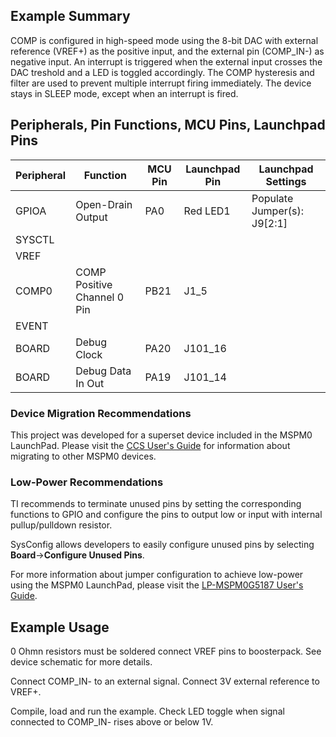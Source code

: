 ## Example Summary

COMP is configured in high-speed mode using the 8-bit DAC with external
reference (VREF+) as the positive input, and the external pin (COMP_IN-)
as negative input. An interrupt is triggered when the external input crosses
the DAC treshold and a LED is toggled accordingly.
The COMP hysteresis and filter are used to prevent multiple interrupt firing
immediately.
The device stays in SLEEP mode, except when an interrupt is fired.

## Peripherals, Pin Functions, MCU Pins, Launchpad Pins
| Peripheral | Function | MCU Pin | Launchpad Pin | Launchpad Settings |
| --- | --- | --- | --- | --- |
| GPIOA | Open-Drain Output | PA0 | Red LED1 | Populate Jumper(s): J9[2:1] |
| SYSCTL |  |  |  |  |
| VREF |  |  |  |  |
| COMP0 | COMP Positive Channel 0 Pin | PB21 | J1_5 |  |
| EVENT |  |  |  |  |
| BOARD | Debug Clock | PA20 | J101_16 |  |
| BOARD | Debug Data In Out | PA19 | J101_14 |  |

### Device Migration Recommendations
This project was developed for a superset device included in the MSPM0 LaunchPad. Please
visit the [CCS User's Guide](https://software-dl.ti.com/msp430/esd/MSPM0-SDK/latest/docs/english/tools/ccs_ide_guide/doc_guide/doc_guide-srcs/ccs_ide_guide.html#sysconfig-project-migration)
for information about migrating to other MSPM0 devices.

### Low-Power Recommendations
TI recommends to terminate unused pins by setting the corresponding functions to
GPIO and configure the pins to output low or input with internal
pullup/pulldown resistor.

SysConfig allows developers to easily configure unused pins by selecting **Board**→**Configure Unused Pins**.

For more information about jumper configuration to achieve low-power using the
MSPM0 LaunchPad, please visit the [LP-MSPM0G5187 User's Guide](https://www.ti.com/lit/slau967).

## Example Usage

0 Ohmn resistors must be soldered connect VREF pins to boosterpack.
See device schematic for more details.

Connect COMP_IN- to an external signal.
Connect 3V external reference to VREF+.

Compile, load and run the example.
Check LED toggle when signal connected to COMP_IN- rises above or below 1V.
